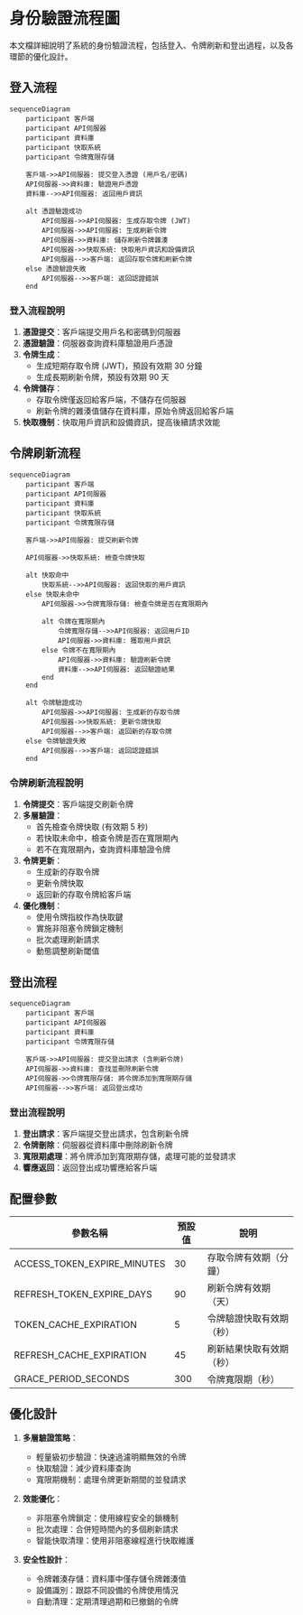 # 身份驗證流程圖

本文檔詳細說明了系統的身份驗證流程，包括登入、令牌刷新和登出過程，以及各環節的優化設計。

## 登入流程

```mermaid
sequenceDiagram
    participant 客戶端
    participant API伺服器
    participant 資料庫
    participant 快取系統
    participant 令牌寬限存儲

    客戶端->>API伺服器: 提交登入憑證 (用戶名/密碼)
    API伺服器->>資料庫: 驗證用戶憑證
    資料庫-->>API伺服器: 返回用戶資訊
    
    alt 憑證驗證成功
        API伺服器->>API伺服器: 生成存取令牌 (JWT)
        API伺服器->>API伺服器: 生成刷新令牌
        API伺服器->>資料庫: 儲存刷新令牌雜湊
        API伺服器->>快取系統: 快取用戶資訊和設備資訊
        API伺服器-->>客戶端: 返回存取令牌和刷新令牌
    else 憑證驗證失敗
        API伺服器-->>客戶端: 返回認證錯誤
    end
```

### 登入流程說明

1. **憑證提交**：客戶端提交用戶名和密碼到伺服器
2. **憑證驗證**：伺服器查詢資料庫驗證用戶憑證
3. **令牌生成**：
   - 生成短期存取令牌 (JWT)，預設有效期 30 分鐘
   - 生成長期刷新令牌，預設有效期 90 天
4. **令牌儲存**：
   - 存取令牌僅返回給客戶端，不儲存在伺服器
   - 刷新令牌的雜湊值儲存在資料庫，原始令牌返回給客戶端
5. **快取機制**：快取用戶資訊和設備資訊，提高後續請求效能

## 令牌刷新流程

```mermaid
sequenceDiagram
    participant 客戶端
    participant API伺服器
    participant 資料庫
    participant 快取系統
    participant 令牌寬限存儲

    客戶端->>API伺服器: 提交刷新令牌
    
    API伺服器->>快取系統: 檢查令牌快取
    
    alt 快取命中
        快取系統-->>API伺服器: 返回快取的用戶資訊
    else 快取未命中
        API伺服器->>令牌寬限存儲: 檢查令牌是否在寬限期內
        
        alt 令牌在寬限期內
            令牌寬限存儲-->>API伺服器: 返回用戶ID
            API伺服器->>資料庫: 獲取用戶資訊
        else 令牌不在寬限期內
            API伺服器->>資料庫: 驗證刷新令牌
            資料庫-->>API伺服器: 返回驗證結果
        end
    end
    
    alt 令牌驗證成功
        API伺服器->>API伺服器: 生成新的存取令牌
        API伺服器->>快取系統: 更新令牌快取
        API伺服器-->>客戶端: 返回新的存取令牌
    else 令牌驗證失敗
        API伺服器-->>客戶端: 返回認證錯誤
    end
```

### 令牌刷新流程說明

1. **令牌提交**：客戶端提交刷新令牌
2. **多層驗證**：
   - 首先檢查令牌快取 (有效期 5 秒)
   - 若快取未命中，檢查令牌是否在寬限期內
   - 若不在寬限期內，查詢資料庫驗證令牌
3. **令牌更新**：
   - 生成新的存取令牌
   - 更新令牌快取
   - 返回新的存取令牌給客戶端
4. **優化機制**：
   - 使用令牌指紋作為快取鍵
   - 實施非阻塞令牌鎖定機制
   - 批次處理刷新請求
   - 動態調整刷新閾值

## 登出流程

```mermaid
sequenceDiagram
    participant 客戶端
    participant API伺服器
    participant 資料庫
    participant 令牌寬限存儲

    客戶端->>API伺服器: 提交登出請求 (含刷新令牌)
    API伺服器->>資料庫: 查找並刪除刷新令牌
    API伺服器->>令牌寬限存儲: 將令牌添加到寬限期存儲
    API伺服器-->>客戶端: 返回登出成功
```

### 登出流程說明

1. **登出請求**：客戶端提交登出請求，包含刷新令牌
2. **令牌刪除**：伺服器從資料庫中刪除刷新令牌
3. **寬限期處理**：將令牌添加到寬限期存儲，處理可能的並發請求
4. **響應返回**：返回登出成功響應給客戶端

## 配置參數

| 參數名稱 | 預設值 | 說明 |
|---------|-------|------|
| ACCESS_TOKEN_EXPIRE_MINUTES | 30 | 存取令牌有效期（分鐘） |
| REFRESH_TOKEN_EXPIRE_DAYS | 90 | 刷新令牌有效期（天） |
| TOKEN_CACHE_EXPIRATION | 5 | 令牌驗證快取有效期（秒） |
| REFRESH_CACHE_EXPIRATION | 45 | 刷新結果快取有效期（秒） |
| GRACE_PERIOD_SECONDS | 300 | 令牌寬限期（秒） |

## 優化設計

1. **多層驗證策略**：
   - 輕量級初步驗證：快速過濾明顯無效的令牌
   - 快取驗證：減少資料庫查詢
   - 寬限期機制：處理令牌更新期間的並發請求

2. **效能優化**：
   - 非阻塞令牌鎖定：使用線程安全的鎖機制
   - 批次處理：合併短時間內的多個刷新請求
   - 智能快取清理：使用非阻塞線程進行快取維護

3. **安全性設計**：
   - 令牌雜湊存儲：資料庫中僅存儲令牌雜湊值
   - 設備識別：跟踪不同設備的令牌使用情況
   - 自動清理：定期清理過期和已撤銷的令牌 